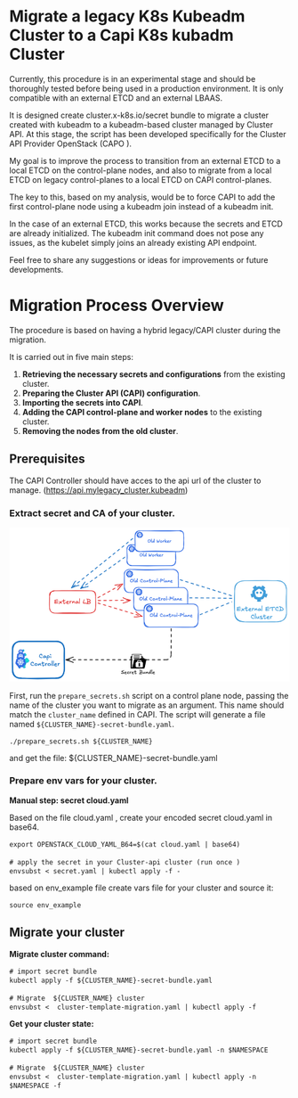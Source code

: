 # Migrate a legacy K8s Kubeadm Cluster to a Capi K8s kubadm Cluster 

Currently, this procedure is in an experimental stage and should be thoroughly tested before being used in a production environment.
It is only compatible with an external ETCD and an external LBAAS.

It is designed create cluster.x-k8s.io/secret bundle to migrate a cluster created with kubeadm to a kubeadm-based cluster managed by Cluster API.
At this stage, the script has been developed specifically for the Cluster API Provider OpenStack (CAPO ).

My goal is to improve the process to transition from an external ETCD to a local ETCD on the control-plane nodes, and also to migrate from a local ETCD on legacy control-planes to a local ETCD on CAPI control-planes.

The key to this, based on my analysis, would be to force CAPI to add the first control-plane node using a kubeadm join instead of a kubeadm init.

In the case of an external ETCD, this works because the secrets and ETCD are already initialized. The kubeadm init command does not pose any issues, as the kubelet simply joins an already existing API endpoint.

Feel free to share any suggestions or ideas for improvements or future developments.


# Migration Process Overview

The procedure is based on having a hybrid legacy/CAPI cluster during the migration.

It is carried out in five main steps:

1. **Retrieving the necessary secrets and configurations** from the existing cluster.
2. **Preparing the Cluster API (CAPI) configuration**.
3. **Importing the secrets into CAPI**.
4. **Adding the CAPI control-plane and worker nodes** to the existing cluster.
5. **Removing the nodes from the old cluster**.


## Prerequisites

The CAPI Controller should have acces to the api url of the cluster to manage. (https://api.mylegacy_cluster.kubeadm)


### Extract secret and CA of your cluster.

![](img/capi-secret.png)

First, run the `prepare_secrets.sh` script on a control plane node, passing the name of the cluster you want to migrate as an argument. This name should match the `cluster_name` defined in CAPI.
The script will generate a file named `${CLUSTER_NAME}-secret-bundle.yaml`.

```
./prepare_secrets.sh ${CLUSTER_NAME}
```
and get the file:  ${CLUSTER_NAME}-secret-bundle.yaml

### Prepare env vars for your cluster.

**Manual step: secret cloud.yaml**

Based on the file cloud.yaml , create your encoded secret cloud.yaml in base64.

```
export OPENSTACK_CLOUD_YAML_B64=$(cat cloud.yaml | base64)

# apply the secret in your Cluster-api cluster (run once )
envsubst < secret.yaml | kubectl apply -f -
```

based on env_example file create vars file for your cluster and source it:

```
source env_example
```

## Migrate your cluster


**Migrate cluster command:**
```
# import secret bundle
kubectl apply -f ${CLUSTER_NAME}-secret-bundle.yaml

# Migrate  ${CLUSTER_NAME} cluster
envsubst <  cluster-template-migration.yaml | kubectl apply -f
```

**Get your cluster state:**
```
# import secret bundle
kubectl apply -f ${CLUSTER_NAME}-secret-bundle.yaml -n $NAMESPACE

# Migrate  ${CLUSTER_NAME} cluster
envsubst <  cluster-template-migration.yaml | kubectl apply -n $NAMESPACE -f
```